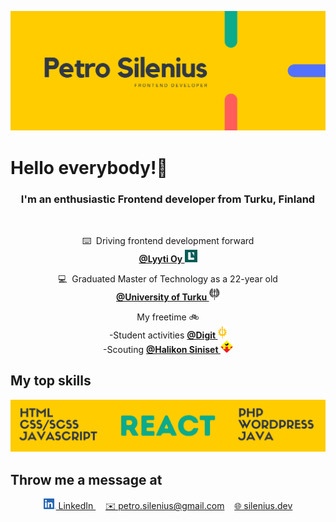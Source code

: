 [![Petro Silenius - Frontend Developer](https://raw.githubusercontent.com/PetroSilenius/PetroSilenius/master/images/README-header.png)](https://www.silenius.dev)

# Hello everybody!👋
<h3 align="center">
 <b>I'm an enthusiastic Frontend developer from Turku, Finland</b>
</h3>
<br/>

<p align="center">
 ⌨️&nbsp;&nbsp;Driving frontend development forward<br/>
 <a href="https://www.lyyti.com"><b>@Lyyti Oy </b>
 <img src="https://github.com/PetroSilenius/PetroSilenius/blob/master/images/Lyyti-logo.jpeg?raw=true"
      alt="Lyyti logo" height="20px" /></a>
</p>

<p align="center">
 💻&nbsp;&nbsp;Graduated Master of Technology as a 22-year old
 <br/>
 <a href="https://www.utu.fi/fi/opiskelijaksi/tieto-ja-viestintatekniikka-tekniikan-kandidaatti-ja-diplomi-insinoori-3-v-2-v">
  <b>@University of Turku </b>
  <img src="https://raw.githubusercontent.com/PetroSilenius/PetroSilenius/master/images/UniversityOfTurku-logo.png" alt="University of Turku logo" height="20px" />  </a>
</p>

<p align="center">
 My freetime 🚲
 <br/>
  -Student activities 
  <a href="https://www.digit.fi">
   <b>@Digit </b>
   <img src="https://raw.githubusercontent.com/PetroSilenius/PetroSilenius/master/images/Digit-logo.png" alt="Digit logo" height="20px">
  </a>
 <br />
  -Scouting 
  <a href="https://www.halsi.fi">
   <b>@Halikon Siniset </b>
   <img src="https://raw.githubusercontent.com/PetroSilenius/PetroSilenius/master/images/HalikonSiniset-logo.png" alt="Halikon Siniset logo" width="20px" />
  </a>
</p>

## My top skills
[![React, HTML, CSS/SCSS, JavaScrip, PHP, Wordpress, Java](https://raw.githubusercontent.com/PetroSilenius/PetroSilenius/master/images/Tech-skills.png)](https://www.silenius.dev)

## Throw me a message at
<p align="center">
 <a href="https://www.linkedin.com/in/petrosilenius">
  <img src="https://raw.githubusercontent.com/PetroSilenius/PetroSilenius/master/images/LinkedIn-logo.png" alt="LinkedIn logo" width="20px" />
  LinkedIn
 </a>
 &nbsp;&nbsp;&nbsp;
 <a href="mailto:petro.silenius@gmail.com">✉️ petro.silenius@gmail.com</a>&nbsp;&nbsp;&nbsp;
 <a href="https://www.silenius.dev">🌐 silenius.dev</a>
</p>
